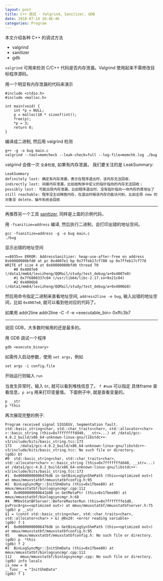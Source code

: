 ```yaml
---
layout: post
title: C++ 调试 - Valgrind, Sanitizer, GDB
date: 2018-07-14 16:46:46
categories: Program
---
```


本文介绍各种 C++ 的调试方法
* valgrind
* sanitizer
* gdb

`valgrind` 可用来检测 C/C++ 代码是否内存泄漏。Valgrind 使用起来不需修改目标程序源码。

用一个明显有内存泄漏的代码来演示

```
#include <stdio.h>
#include <malloc.h>

int main(void) {
    int *p = NULL;
    p = malloc(10 * sizeof(int));
    free(p);
    *p = 3;
    return 0;
}
```

编译成二进制, 然后用 valgrind 检测

```
g++ -g -o bug main.c
valgrind --tool=memcheck --leak-check=full --log-file=memchk.log ./bug
```

valgrind 会做一次 `全身检查`, 如果有内存泄漏， 我们要关注的是 LeakSummary:

```
LeakSummary
definitely lost: 确定有内存泄漏，表示在程序退出时，该内存无法回收.
indirectly lost: 间接内存泄漏，比如结构体中定义的指针指向的内存无法回收；
possibly lost： 可能出现内存泄漏，比如程序退出时，没有指针指向一块内存的首地址了
still reachable: 程序没主动释放内存，在退出时候该内存仍能访问到，比如全局 new 的对象没 delete，操作系统会回收
```

----

再推荐另一个工具 [sanitizer](https://github.com/google/sanitizers), 同样是上面的示例代码，

用 `-fsanitize=address` 编译, 然后执行二进制，会打印出错的地址空间。

```
gcc -fsanitize=address -g -o bug main.c
./bug
```

显示出错的地址空间

```
==8035== ERROR: AddressSanitizer: heap-use-after-free on address 0x60080000bfd0 at pc 0x4007e1 bp 0x7ffeb17cf780 sp 0x7ffeb17cf778
WRITE of size 4 at 0x60080000bfd0 thread T0
    #0 0x4007e0 (/data1/mm64/levizheng/QQMail/study/test_debug/a+0x4007e0)
    #1 0x7f6808337c04 (/usr/lib64/libc-2.17.so+0x21c04)
    #2 0x4006b8 (/data1/mm64/levizheng/QQMail/study/test_debug/a+0x4006b8)
```

然后用命令指定二进制来查看地址空间, `address2line -e bug`, 输入出错的地址空间，比如 `0x4007e0`, 
就可以看到他对应的代码了。 

如果用 addr2line
addr2line -C -f -e <executable_bin> 0xffc3b7

----

说回 GDB，大多数时候用的还是最多的。

用 GDB 调试一个程序

```
gdb <execute_binary>
```

如需传入启动参数，使用 `set args`，例如

```
set args -i config.file
```

开始运行则输入 `run`

当发生异常时，输入 `bt`, 就可以看到堆栈信息了。 
`f #num` 可以指定 具体frame 查看信息，`p arg` 用来打印变量值。
下面例子中, 就是查看变量的。

```
p __str
p *this
```

再次展现完整的例子:

```
Program received signal SIGSEGV, Segmentation fault.
std::basic_string<char, std::char_traits<char>, std::allocator<char> >::basic_string (this=0x7fffffffdd40, __str=...) at /data1/gcc-4.8.2_build/x86_64-unknown-linux-gnu/libstdc++-v3/include/bits/basic_string.tcc:173
173    /data1/gcc-4.8.2_build/x86_64-unknown-linux-gnu/libstdc++-v3/include/bits/basic_string.tcc: No such file or directory.
(gdb) bt
#0  std::basic_string<char, std::char_traits<char>, std::allocator<char> >::basic_string (this=0x7fffffffdd40, __str=...) at /data1/gcc-4.8.2_build/x86_64-unknown-linux-gnu/libstdc++-v3/include/bits/basic_string.tcc:173
#1  0x00000000006476d6 in GetBinLogSynShmPath (this=<optimized out>) at mmux/mmuxstatbf/mmuxstatbfconfig.h:95
#2  BinLogSyncMgr::InitShmData (this=0x1fbee80) at mmux/mmuxstatbf/binlogsyncmgr.cpp:112
#3  0x0000000000641b80 in GetMetaPtr (this=0x1fbee80) at mmux/mmuxstatbf/binlogsyncmgr.h:68
#4  MMUxStatBFServer::BeforeMasterRun (this=0x7fffffffe1d0, pvProcArgs=<optimized out>) at mmux/mmuxstatbf/mmuxstatbfserver.h:75
(gdb) p __str
$1 = (const std::basic_string<char, std::char_traits<char>, std::allocator<char> > &) @0x20: <error reading variable>
(gdb) f 1
#1  0x00000000006476d6 in GetBinLogSynShmPath (this=<optimized out>) at mmux/mmuxstatbf/mmuxstatbfconfig.h:95
95    mmux/mmuxstatbf/mmuxstatbfconfig.h: No such file or directory.
(gdb) p  *this
(gdb) f 2
#2  BinLogSyncMgr::InitShmData (this=0x1fbee80) at mmux/mmuxstatbf/binlogsyncmgr.cpp:112
112    mmux/mmuxstatbf/binlogsyncmgr.cpp: No such file or directory.
(gdb) info locals
is_new = 0
__func__ = "InitShmData"
(gdb) f 1
```

